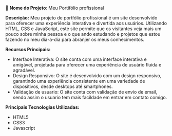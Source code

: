 📱 **Nome do Projeto**: Meu Portifólio profissional

**Descrição:**
Meu projeto de portfólio profissional é um site desenvolvido para oferecer uma experiência interativa e divertida aos usuários. Utilizando HTML,
CSS e JavaScript, este site permite que os visitantes veja mais um pouco sobre minha pessoa e o que ando estudando e projetos que estou fazendo
no meu dia-a-dia para abranjer os meus conhecimentos.

**Recursos Principais:**
- Interface Interativa: O site conta com uma interface interativa e amigável, projetada para oferecer uma experiência de usuário fluida e agradável.
- Design Responsivo: O site é desenvolvido com um design responsivo, garantindo uma experiência consistente em uma variedade de dispositivos, desde desktops até smartphones.
- Validação de usuario: O site conta com validação de envio de email, sendo assim o usuario tem mais facildade em entrar em contato comigo.

**Principais Tecnologias Utilizadas:**
- HTML5
- CSS3
- Javascript
